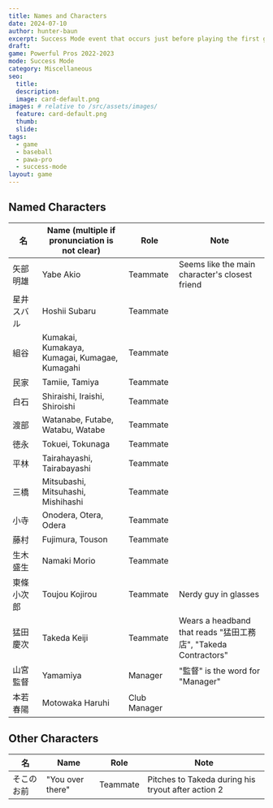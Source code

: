 ```yaml
---
title: Names and Characters
date: 2024-07-10
author: hunter-baun
excerpt: Success Mode event that occurs just before playing the first game. Player and teammates visit a nearby school and see their baseball program in action.
draft: 
game: Powerful Pros 2022-2023
mode: Success Mode
category: Miscellaneous
seo:
  title:
  description:
  image: card-default.png
images: # relative to /src/assets/images/
  feature: card-default.png
  thumb: 
  slide:
tags:
  - game
  - baseball
  - pawa-pro
  - success-mode
layout: game
---
```


## Named Characters

| 名           | Name (multiple if pronunciation is not clear) | Role         | Note                                                           |
| ------------ | --------------------------------------------- | ------------ | -------------------------------------------------------------- |
| 矢部明雄     | Yabe Akio                                     | Teammate     | Seems like the main character's closest friend                 |
| 星井　スバル | Hoshii Subaru                                 | Teammate     |                                                                |
| 組谷         | Kumakai, Kumakaya, Kumagai, Kumagae, Kumagahi | Teammate     |                                                                |
| 民家         | Tamiie, Tamiya                                | Teammate     |                                                                |
| 白石         | Shiraishi, Iraishi, Shiroishi                 | Teammate     |                                                                |
| 渡部         | Watanabe, Futabe, Watabu, Watabe              | Teammate     |                                                                |
| 徳永         | Tokuei, Tokunaga                              | Teammate     |                                                                |
| 平林         | Tairahayashi, Tairabayashi                    | Teammate     |                                                                |
| 三橋         | Mitsubashi, Mitsuhashi, Mishihashi            | Teammate     |                                                                |
| 小寺         | Onodera, Otera, Odera                         | Teammate     |                                                                |
| 藤村         | Fujimura, Touson                              | Teammate     |                                                                |
| 生木盛生     | Namaki Morio                                  | Teammate     |                                                                |
| 東條小次郎   | Toujou Kojirou                                | Teammate     | Nerdy guy in glasses                                           |
| 猛田慶次     | Takeda Keiji                                  | Teammate     | Wears a headband that reads "猛田工務店", "Takeda Contractors" |
| 山宮監督     | Yamamiya                                      | Manager      | "監督" is the word for "Manager"                               |
| 本若春陽     | Motowaka Haruhi                               | Club Manager |                                                                |

## Other Characters

| 名         | Name             | Role     | Note                                               |
| ---------- | ---------------- | -------- | -------------------------------------------------- |
| そこのお前 | "You over there" | Teammate | Pitches to Takeda during his tryout after action 2 |
